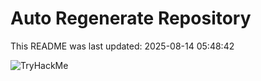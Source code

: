 # Auto Regenerate Repository

This README was last updated: 2025-08-14 05:48:42

 ![TryHackMe](https://tryhackme.com/badge/533634)